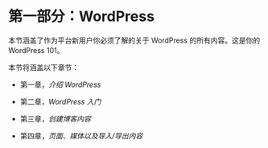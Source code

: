 # 第一部分：WordPress

本节涵盖了作为平台新用户你必须了解的关于 WordPress 的所有内容。这是你的 WordPress 101。

本节将涵盖以下章节：

+   第一章，*介绍 WordPress*

+   第二章，*WordPress 入门*

+   第三章，*创建博客内容*

+   第四章，*页面、媒体以及导入/导出内容*
